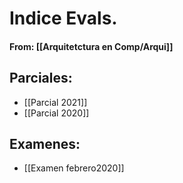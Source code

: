 # Indice Evals.
#### From: [[Arquitetctura en Comp/Arqui]]

## Parciales:
+ [[Parcial 2021]]
+ [[Parcial 2020]]

## Examenes:
+ [[Examen febrero2020]]